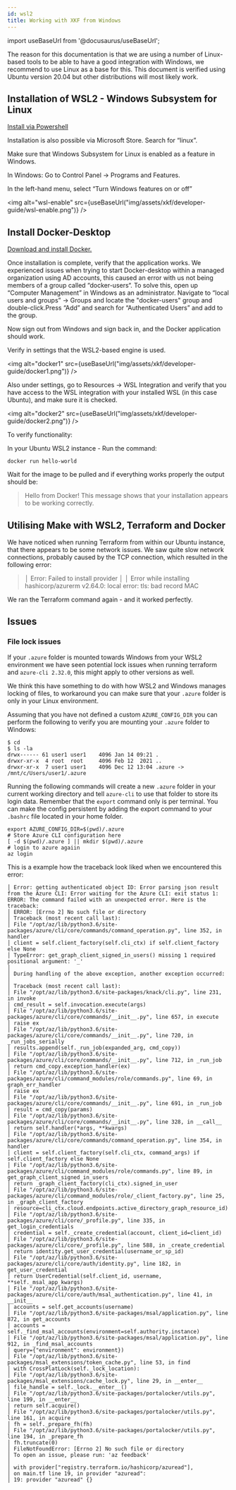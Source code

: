 ```yaml
---
id: wsl2
title: Working with XKF from Windows
---
```


import useBaseUrl from '@docusaurus/useBaseUrl';

The reason for this documentation is that we are using a number of Linux-based tools to be able to have a good integration with Windows, we recommend to use Linux as a base for this.
This document is verified using Ubuntu version 20.04 but other distributions will most likely work.

## Installation of WSL2 - Windows Subsystem for Linux

[Install via Powershell](https://docs.microsoft.com/en-us/windows/wsl/install)

Installation is also possible via Microsoft Store. Search for “linux”.

Make sure that Windows Subsystem for Linux is enabled as a feature in Windows.

In Windows: Go to Control Panel → Programs and Features.

In the left-hand menu, select “Turn Windows features on or off”

<img alt="wsl-enable" src={useBaseUrl("img/assets/xkf/developer-guide/wsl-enable.png")} />

## Install Docker-Desktop

[Download and install Docker.](https://www.docker.com/products/docker-desktop)

Once installation is complete, verify that the application works. We experienced issues when trying to start Docker-desktop within a managed organization using AD accounts, this caused an error with us not being members of a group called “docker-users“.
To solve this, open up “Computer Management” in Windows as an administrator. Navigate to “local users and groups” → Groups and locate the "docker-users" group and double-click.Press “Add” and search for “Authenticated Users” and add to the group.

Now sign out from Windows and sign back in, and the Docker application should work.

Verify in settings that the WSL2-based engine is used.

<img alt="docker1" src={useBaseUrl("img/assets/xkf/developer-guide/docker1.png")} />

Also under settings, go to Resources → WSL Integration and verify that you have access to the WSL integration with your installed WSL (in this case Ubuntu), and make sure it is checked.

<img alt="docker2" src={useBaseUrl("img/assets/xkf/developer-guide/docker2.png")} />

To verify functionality:

In your Ubuntu WSL2 instance - Run the command:

```shell
docker run hello-world
```

Wait for the image to be pulled and if everything works properly the output should be:

> Hello from Docker!
> This message shows that your installation appears to be working correctly.

## Utilising Make with WSL2, Terraform and Docker

We have noticed when running Terraform from within our Ubuntu instance, that there appears to be some network issues. We saw quite slow network connections, probably caused by the TCP connection, which resulted in the following error:

> │ Error: Failed to install provider
> │
> │ Error while installing hashicorp/azurerm v2.64.0: local error: tls: bad record MAC

We ran the Terraform command again - and it worked perfectly.

## Issues

### File lock issues

If your `.azure` folder is mounted towards Windows from your WSL2 environment we have seen potential lock issues when running terraform and `azure-cli 2.32.0`, this might apply to other versions as well.

We think this have something to do with how WSL2 and Windows manages locking of files, to workaround you can make sure that your `.azure` folder is only in your Linux environment.

Assuming that you have not defined a custom `AZURE_CONFIG_DIR` you can perform the following to verify you are mounting your `.azure` folder to Windows:

```shell
$ cd
$ ls -la
drwx------ 61 user1 user1    4096 Jan 14 09:21 .
drwxr-xr-x  4 root  root     4096 Feb 12  2021 ..
drwxr-xr-x  7 user1 user1    4096 Dec 12 13:04 .azure -> /mnt/c/Users/user1/.azure
```

Running the following commands will create a new `.azure` folder in your current working directory and tell `azure-cli` to use that folder to store its login data.
Remember that the `export` command only is per terminal. You can make the config persistent by adding the export command to your `.bashrc` file located in your home folder.

```shell
export AZURE_CONFIG_DIR=$(pwd)/.azure
# Store Azure CLI configuration here
[ -d $(pwd)/.azure ] || mkdir $(pwd)/.azure
# login to azure agaiin
az login
```

This is a example how the traceback look liked when we encountered this error:

```shell
│ Error: getting authenticated object ID: Error parsing json result from the Azure CLI: Error waiting for the Azure CLI: exit status 1: ERROR: The command failed with an unexpected error. Here is the traceback:
│ ERROR: [Errno 2] No such file or directory
│ Traceback (most recent call last):
│ File "/opt/az/lib/python3.6/site-packages/azure/cli/core/commands/command_operation.py", line 352, in handler
│ client = self.client_factory(self.cli_ctx) if self.client_factory else None
│ TypeError: get_graph_client_signed_in_users() missing 1 required positional argument: '_'
│
│ During handling of the above exception, another exception occurred:
│
│ Traceback (most recent call last):
│ File "/opt/az/lib/python3.6/site-packages/knack/cli.py", line 231, in invoke
│ cmd_result = self.invocation.execute(args)
│ File "/opt/az/lib/python3.6/site-packages/azure/cli/core/commands/__init__.py", line 657, in execute
│ raise ex
│ File "/opt/az/lib/python3.6/site-packages/azure/cli/core/commands/__init__.py", line 720, in _run_jobs_serially
│ results.append(self._run_job(expanded_arg, cmd_copy))
│ File "/opt/az/lib/python3.6/site-packages/azure/cli/core/commands/__init__.py", line 712, in _run_job
│ return cmd_copy.exception_handler(ex)
│ File "/opt/az/lib/python3.6/site-packages/azure/cli/command_modules/role/commands.py", line 69, in graph_err_handler
│ raise ex
│ File "/opt/az/lib/python3.6/site-packages/azure/cli/core/commands/__init__.py", line 691, in _run_job
│ result = cmd_copy(params)
│ File "/opt/az/lib/python3.6/site-packages/azure/cli/core/commands/__init__.py", line 328, in __call__
│ return self.handler(*args, **kwargs)
│ File "/opt/az/lib/python3.6/site-packages/azure/cli/core/commands/command_operation.py", line 354, in handler
│ client = self.client_factory(self.cli_ctx, command_args) if self.client_factory else None
│ File "/opt/az/lib/python3.6/site-packages/azure/cli/command_modules/role/commands.py", line 89, in get_graph_client_signed_in_users
│ return _graph_client_factory(cli_ctx).signed_in_user
│ File "/opt/az/lib/python3.6/site-packages/azure/cli/command_modules/role/_client_factory.py", line 25, in _graph_client_factory
│ resource=cli_ctx.cloud.endpoints.active_directory_graph_resource_id)
│ File "/opt/az/lib/python3.6/site-packages/azure/cli/core/_profile.py", line 335, in get_login_credentials
│ credential = self._create_credential(account, client_id=client_id)
│ File "/opt/az/lib/python3.6/site-packages/azure/cli/core/_profile.py", line 588, in _create_credential
│ return identity.get_user_credential(username_or_sp_id)
│ File "/opt/az/lib/python3.6/site-packages/azure/cli/core/auth/identity.py", line 182, in get_user_credential
│ return UserCredential(self.client_id, username, **self._msal_app_kwargs)
│ File "/opt/az/lib/python3.6/site-packages/azure/cli/core/auth/msal_authentication.py", line 41, in __init__
│ accounts = self.get_accounts(username)
│ File "/opt/az/lib/python3.6/site-packages/msal/application.py", line 872, in get_accounts
│ accounts = self._find_msal_accounts(environment=self.authority.instance)
│ File "/opt/az/lib/python3.6/site-packages/msal/application.py", line 912, in _find_msal_accounts
│ query={​​"environment": environment}​​)
│ File "/opt/az/lib/python3.6/site-packages/msal_extensions/token_cache.py", line 53, in find
│ with CrossPlatLock(self._lock_location):
│ File "/opt/az/lib/python3.6/site-packages/msal_extensions/cache_lock.py", line 29, in __enter__
│ file_handle = self._lock.__enter__()
│ File "/opt/az/lib/python3.6/site-packages/portalocker/utils.py", line 199, in __enter__
│ return self.acquire()
│ File "/opt/az/lib/python3.6/site-packages/portalocker/utils.py", line 161, in acquire
│ fh = self._prepare_fh(fh)
│ File "/opt/az/lib/python3.6/site-packages/portalocker/utils.py", line 194, in _prepare_fh
│ fh.truncate(0)
│ FileNotFoundError: [Errno 2] No such file or directory
│ To open an issue, please run: 'az feedback'
│
│ with provider["registry.terraform.io/hashicorp/azuread"],
│ on main.tf line 19, in provider "azuread":
│ 19: provider "azuread" {​​}​​
```

